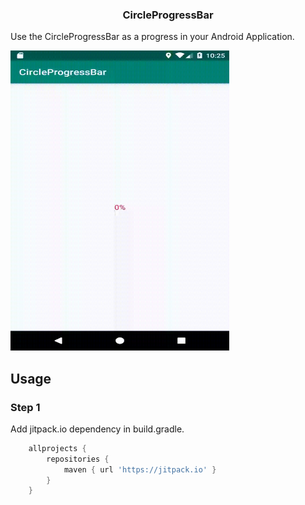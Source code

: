 <h3 align="center">CircleProgressBar</h3>

Use the CircleProgressBar as a progress in your Android Application.

<img width="350" height="480" src="images/circleProgressBar.gif">

Usage
-----

### Step 1

Add jitpack.io dependency in build.gradle.

```groovy
    allprojects {
    	repositories {
    	    maven { url 'https://jitpack.io' }
    	}
    }

```
